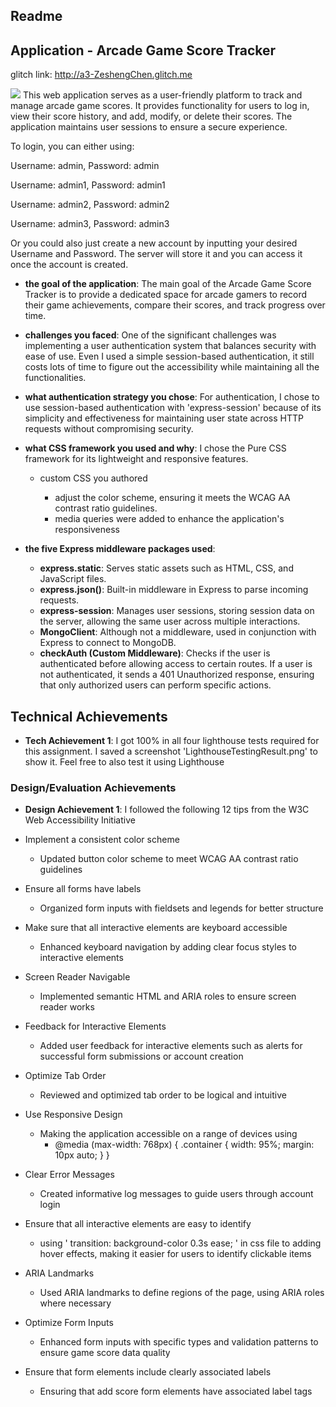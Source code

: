 Readme
---

## Application - Arcade Game Score Tracker

glitch link: http://a3-ZeshengChen.glitch.me

![](C:\Users\Owner\Documents\GitHub\a3-ZeshengChen\LighthouseTestingResult.png)
This web application serves as a user-friendly platform to track and manage arcade game scores. 
It provides functionality for users to log in, 
view their score history, and add, modify, 
or delete their scores. 
The application maintains user sessions to ensure a secure experience.

To login, you can either using:

Username: admin,
Password: admin

Username: admin1,
Password: admin1

Username: admin2,
Password: admin2

Username: admin3,
Password: admin3

Or you could also just create a new account by inputting your desired Username and Password. The server will store it and you can access it once the account is created.

- **the goal of the application**: The main goal of the Arcade Game Score Tracker is to provide a dedicated space for arcade gamers to record their game achievements, compare their scores, and track progress over time.


- **challenges you faced**: One of the significant challenges was implementing a user authentication system that balances security with ease of use. Even I used a simple session-based authentication, it still costs lots of time to figure out the accessibility while maintaining all the functionalities. 


- **what authentication strategy you chose**: For authentication, I chose to use session-based authentication with 'express-session' because of its simplicity and effectiveness for maintaining user state across HTTP requests without compromising security.


- **what CSS framework you used and why**: I chose the Pure CSS framework for its lightweight and responsive features.
  - custom CSS you authored
    
    - adjust the color scheme, ensuring it meets the WCAG AA contrast ratio guidelines.
    - media queries were added to enhance the application's responsiveness


- **the five Express middleware packages used**: 
  
  - **express.static**: Serves static assets such as HTML, CSS, and JavaScript files.
  - **express.json()**: Built-in middleware in Express to parse incoming requests.
  - **express-session**: Manages user sessions, storing session data on the server, allowing the same user across multiple interactions.
  - **MongoClient**: Although not a middleware, used in conjunction with Express to connect to MongoDB.
  - **checkAuth (Custom Middleware)**: Checks if the user is authenticated before allowing access to certain routes. If a user is not authenticated, it sends a 401 Unauthorized response, ensuring that only authorized users can perform specific actions.

## Technical Achievements
- **Tech Achievement 1**: I got 100% in all four lighthouse tests required for this assignment. I saved a screenshot 'LighthouseTestingResult.png' to show it. Feel free to also test it using Lighthouse

### Design/Evaluation Achievements
- **Design Achievement 1**: I followed the following 12 tips from the W3C Web Accessibility Initiative
- Implement a consistent color scheme

  - Updated button color scheme to meet WCAG AA contrast ratio guidelines
- Ensure all forms have labels

  - Organized form inputs with fieldsets and legends for better structure
- Make sure that all interactive elements are keyboard accessible

  - Enhanced keyboard navigation by adding clear focus styles to interactive elements
- Screen Reader Navigable

  - Implemented semantic HTML and ARIA roles to ensure screen reader works
- Feedback for Interactive Elements

  - Added user feedback for interactive elements such as alerts for successful form submissions or account creation
- Optimize Tab Order

  - Reviewed and optimized tab order to be logical and intuitive
- Use Responsive Design

  - Making the application accessible on a range of devices using 
    - @media (max-width: 768px) {
      .container {
      width: 95%;
      margin: 10px auto;
      }
    }
- Clear Error Messages

  - Created informative log messages to guide users through account login
- Ensure that all interactive elements are easy to identify

  - using '  transition: background-color 0.3s ease;
    ' in css file to adding hover effects, making it easier for users to identify clickable items
- ARIA Landmarks

  - Used ARIA landmarks to define regions of the page, using ARIA roles where necessary
- Optimize Form Inputs

  - Enhanced form inputs with specific types and validation patterns to ensure game score data quality
- Ensure that form elements include clearly associated labels

  - Ensuring that add score form elements have associated label tags